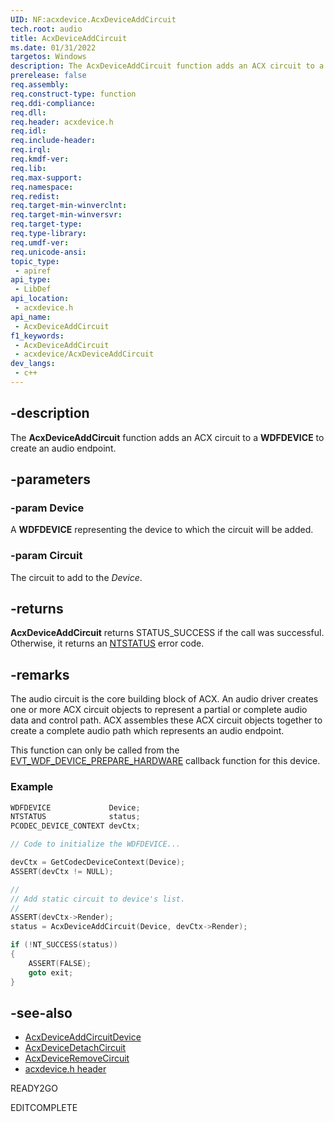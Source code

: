 ```yaml
---
UID: NF:acxdevice.AcxDeviceAddCircuit
tech.root: audio
title: AcxDeviceAddCircuit
ms.date: 01/31/2022
targetos: Windows
description: The AcxDeviceAddCircuit function adds an ACX circuit to a WDFDEVICE to create an audio endpoint.
prerelease: false
req.assembly: 
req.construct-type: function
req.ddi-compliance: 
req.dll: 
req.header: acxdevice.h
req.idl: 
req.include-header: 
req.irql: 
req.kmdf-ver: 
req.lib: 
req.max-support: 
req.namespace: 
req.redist: 
req.target-min-winverclnt: 
req.target-min-winversvr: 
req.target-type: 
req.type-library: 
req.umdf-ver: 
req.unicode-ansi: 
topic_type:
 - apiref
api_type:
 - LibDef
api_location:
 - acxdevice.h
api_name:
 - AcxDeviceAddCircuit
f1_keywords:
 - AcxDeviceAddCircuit
 - acxdevice/AcxDeviceAddCircuit
dev_langs:
 - c++
---
```


## -description

The **AcxDeviceAddCircuit** function adds an ACX circuit to a **WDFDEVICE** to create an audio endpoint.

## -parameters

### -param Device

A **WDFDEVICE** representing the device to which the circuit will be added.

### -param Circuit

The circuit to add to the *Device*.

## -returns

**AcxDeviceAddCircuit** returns STATUS_SUCCESS if the call was successful. Otherwise, it returns an [NTSTATUS](/windows-hardware/drivers/kernel/using-ntstatus-values) error code.

## -remarks

The audio circuit is the core building block of ACX. An audio driver creates one or more ACX circuit objects to represent a partial or complete audio data and control path. ACX assembles these ACX circuit objects together to create a complete audio path which represents an audio endpoint.

This function can only be called from the [EVT_WDF_DEVICE_PREPARE_HARDWARE](/windows-hardware/drivers/ddi/wdfdevice/nc-wdfdevice-evt_wdf_device_prepare_hardware) callback function for this device.

### Example

```cpp
WDFDEVICE             Device;
NTSTATUS              status;
PCODEC_DEVICE_CONTEXT devCtx;

// Code to initialize the WDFDEVICE...

devCtx = GetCodecDeviceContext(Device);
ASSERT(devCtx != NULL);

//
// Add static circuit to device's list.
//
ASSERT(devCtx->Render);
status = AcxDeviceAddCircuit(Device, devCtx->Render);

if (!NT_SUCCESS(status)) 
{
    ASSERT(FALSE);
    goto exit;
}
```

## -see-also

* [AcxDeviceAddCircuitDevice](nf-acxdevice-acxdeviceaddcircuitdevice.md)
* [AcxDeviceDetachCircuit](nf-acxdevice-acxdevicedetachcircuit.md)
* [AcxDeviceRemoveCircuit](nf-acxdevice-acxdeviceremovecircuit.md)
* [acxdevice.h header](index.md)

READY2GO

EDITCOMPLETE

